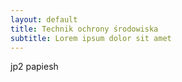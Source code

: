 ```yaml
---
layout: default
title: Technik ochrony środowiska
subtitle: Lorem ipsum dolor sit amet
---
```


jp2 papiesh